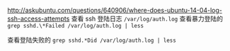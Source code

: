 http://askubuntu.com/questions/640906/where-does-ubuntu-14-04-log-ssh-access-attempts
查看 ssh 登陆日志
`/var/log/auth.log`
查看暴力登陆的
`grep sshd.\*Failed /var/log/auth.log | less`

查看登陆失败的
`grep sshd.*Did /var/log/auth.log | less`
